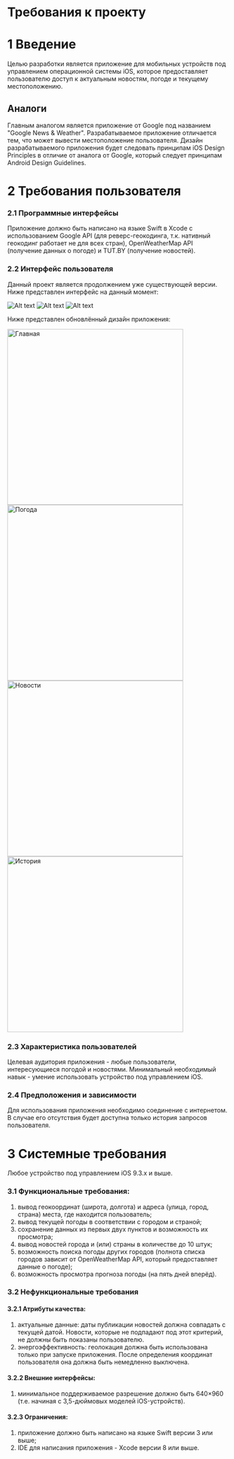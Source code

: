 # Требования к проекту

# 1 Введение

Целью разработки является приложение для мобильных устройств под управлением операционной системы iOS, которое предоставляет пользователю доступ к актуальным новостям, погоде и текущему местоположению.

## Аналоги

Главным аналогом является приложение от Google под названием "Google News & Weather". Разрабатываемое приложение отличается тем, что может вывести местоположение пользователя. Дизайн разрабатываемого приложения будет следовать принципам iOS Design Principles в отличие от аналога от Google, который следует принципам Android Design Guidelines.

# 2 Требования пользователя
### 2.1 Программные интерфейсы

Приложение должно быть написано на языке Swift в Xcode с использованием Google API (для реверс-геокодинга, т.к. нативный геокодинг работает не для всех стран), OpenWeatherMap API (получение данных о погоде) и TUT.BY (получение новостей).

### 2.2 Интерфейс пользователя

Данный проект является продолжением уже существующей версии. Ниже представлен интерфейс на данный момент:

![Alt text](AppScreenShots/MainScreen.png "Главный экран")
![Alt text](AppScreenShots/HistoryScreen.png "История погоды")
![Alt text](AppScreenShots/OpenedHistory.png "Просмотр истории")

Ниже представлен обновлённый дизайн приложения:

<img src="https://github.com/Ivan778/Awenew/blob/master/AppScreenShots/ToDevelop/Main.png" alt="Главная" width="400">
<img src="https://github.com/Ivan778/Awenew/blob/master/AppScreenShots/ToDevelop/WeatherSearch.png" alt="Погода" width="400">
<img src="https://github.com/Ivan778/Awenew/blob/master/AppScreenShots/ToDevelop/News.png" alt="Новости" width="400">
<img src="https://github.com/Ivan778/Awenew/blob/master/AppScreenShots/ToDevelop/History.png" alt="История" width="400">


### 2.3 Характеристика пользователей

Целевая аудитория приложения - любые пользователи, интересующиеся погодой и новостями.
Минимальный необходимый навык - умение использовать устройство под управлением iOS.

### 2.4 Предположения и зависимости

Для использования приложения необходимо соединение с интернетом. В случае его отсутствия будет доступна только история запросов пользователя.

# 3 Системные требования

Любое устройство под управлением iOS 9.3.x и выше.

### 3.1 Функциональные требования:

1. вывод геокоординат (широта, долгота) и адреса (улица, город, страна) места, где находится пользователь;
2. вывод текущей погоды в соответствии с городом и страной;
3. сохранение данных из первых двух пунктов и возможность их просмотра;
4. вывод новостей города и (или) страны в количестве до 10 штук;
5. возможность поиска погоды других городов (полнота списка городов зависит от OpenWeatherMap API, который предоставляет данные о погоде);
6. возможность просмотра прогноза погоды (на пять дней вперёд).


### 3.2 Нефункциональные требования
#### 3.2.1 Атрибуты качества:
1. актуальные данные: даты публикации новостей должна совпадать с текущей датой. Новости, которые не подпадают под этот критерий, не должны быть показаны пользователю.
2. энергоэффективность: геолокация должна быть использована только при запуске приложения. После определения координат пользователя она должна быть немедленно выключена.
#### 3.2.2 Внешние интерфейсы:
1. минимальное поддерживаемое разрешение должно быть 640×960 (т.е. начиная с 3,5-дюймовых моделей iOS-устройств).
#### 3.2.3 Ограничения:
1. приложение должно быть написано на языке Swift версии 3 или выше;
2. IDE для написания приложения - Xcode версии 8 или выше.
